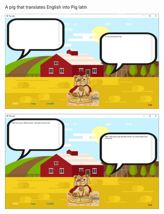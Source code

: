 A pig that translates English into Pig latin

![Pig Latin Translator](./Images/opening.png)

![Pig Latin Translator](./Images/running.png)
